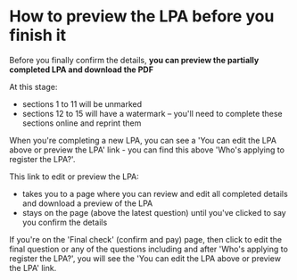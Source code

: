# How to preview the LPA before you finish it

Before you finally confirm the details, **you can preview the partially completed LPA and download the PDF**

At this stage:

* sections 1 to 11 will be unmarked
* sections 12 to 15 will have a watermark – you'll need to complete these sections online and reprint them

When you're completing a new LPA, you can see a 'You can edit the LPA above or preview the LPA' link - you can find this above 'Who's applying to register the LPA?'.

This link to edit or preview the LPA:

* takes you to a page where you can review and edit all completed details and download a preview of the LPA
* stays on the page (above the latest question) until you've clicked to say you confirm the details

If you're on the 'Final check' (confirm and pay) page, then click to edit the final question or any of the questions including and after 'Who's applying to register the LPA?', you will see the 'You can edit the LPA above or preview the LPA' link.
